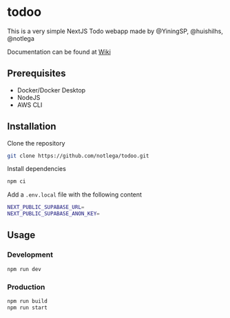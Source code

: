 # todoo

This is a very simple NextJS Todo webapp made by @YiningSP, @huishilhs, @notlega

Documentation can be found at [Wiki](https://github.com/notlega/todoo/wiki)

## Prerequisites

- Docker/Docker Desktop
- NodeJS
- AWS CLI

## Installation

Clone the repository

```bash
git clone https://github.com/notlega/todoo.git
```

Install dependencies

```bash
npm ci
```

Add a `.env.local` file with the following content

```bash
NEXT_PUBLIC_SUPABASE_URL=
NEXT_PUBLIC_SUPABASE_ANON_KEY=
```

## Usage

### Development

```bash
npm run dev
```

### Production

```bash
npm run build
npm run start
```
